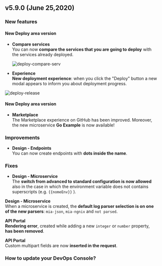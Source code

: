 ## v5.9.0 (June 25,2020)

### New features

#### New Deploy area version

* **Compare services**        
    You can now **compare the services that you are going to deploy** with the services already deployed.

    ![deploy-compare-serv](himg/deploy-compare-serv.png)

* **Experience**       
    **New deployment experience**: when you click the "Deploy" button a new modal appears to inform you about deployment progress.

![deploy-release](hmg/deploy-release.png)


#### New Deploy area version

* **Marketplace**      
    The Marketplace experience on GitHub has been improved. Moreover, the new microservice **Go Example** is now available!

### Improvements

* **Design - Endpoints**      
    You can now create endpoints with **dots inside the name**.

### Fixes

* **Design - Microservice**      
    The **switch from advanced to standard configuration is now allowed** also in the case in which the environment variable does not contains superscripts (e.g. `{{nomeEnv}}` ).

 **Design - Microservice**      
    When a microservice is created, the **default log parser selection is on one of the new parsers**: `mia-json`, `mia-ngnix` and `not parsed`.

 **API Portal**      
    **Rendering error**, created while adding a new `integer` or `number` property, **has been removed**.

 **API Portal**   
    Custom multipart fields are now **inserted in the request**.


### How to update your DevOps Console?

